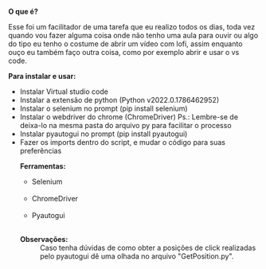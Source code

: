 <b>O que é?</b><br>

Esse foi um facilitador de uma tarefa que eu realizo todos os dias, toda vez quando vou fazer alguma coisa onde não tenho uma aula para ouvir ou algo do tipo eu tenho o costume de
abrir um vídeo com lofi, assim enquanto ouço eu também faço outra coisa, como por exemplo abrir e usar o vs code.

<b>Para instalar e usar:</b>
<ul>
    <li>Instalar Virtual studio code<br>
    <li>Instalar a extensão de python (Python v2022.0.1786462952)<br>
    <li>Instalar o selenium no prompt (pip install selenium)<br>
    <li>Instalar o webdriver do chrome (ChromeDriver) Ps.: Lembre-se de deixa-lo na mesma pasta do arquivo py para facilitar o processo<br>
    <li>Instalar pyautogui no prompt (pip install pyautogui)<br>
    <li>Fazer os imports dentro do script, e mudar o código para suas preferências<br>


<b>Ferramentas:</b><br>
<ul>
    <li>Selenium</li><br>
    <li>ChromeDriver</li><br>
    <li>Pyautogui</li><br>
</ul>


<dl>
    <dt><b>Observações:</b></dt>
    <dd>
        Caso tenha dúvidas de como obter a posições de click realizadas pelo pyautogui dê uma olhada no arquivo "GetPosition.py".
    </dd>
</dl>
<h2>